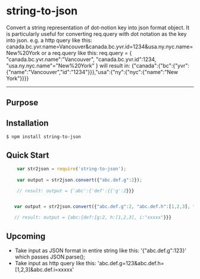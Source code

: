 string-to-json
==============

Convert a string representation of dot-notion key into json format object.
It is particularly useful for converting req.query with dot notation as the key into json.
e.g. a http query like this: canada.bc.yvr.name=Vancouver&canada.bc.yvr.id=1234&usa.ny.nyc.name=New%20York
or a req.query like this: req.query = { "canada.bc.yvr.name":"Vancouver", "canada.bc.yvr.id":1234, "usa.ny.nyc.name"="New%20York" }
will result in: {"canada":{"bc":{"yvr":{"name":"Vancouver","id":"1234"}}},"usa":{"ny":{"nyc":{"name":"New York"}}}}


-------------


## Purpose


## Installation
    $ npm install string-to-json

## Quick Start

```js
    var str2json = require('string-to-json');
    
    var output = str2json.convert({"abc.def.g":2});

    // result: output = {'abc':{'def':{{'g':2}}}


   var output = str2json.convert({"abc.def.g":2, "abc.def.h":[1,2,3], "abc.def.i":"xxxxx"});

   // result: output = {abc:{def:{g:2, h:[1,2,3], i:"xxxxx"}}}

```

## Upcoming

- Take input as JSON format in entire string like this:  '{"abc.def.g":123}' which passes JSON.parse();
- Take input as http query like this: 'abc.def.g=123&abc.def.h=[1,2,3]&abc.def.i=xxxxx'

